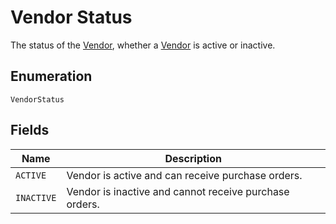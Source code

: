 
# Vendor Status

The status of the [Vendor](../models/vendor.md),
whether a [Vendor](../models/vendor.md) is active or inactive.

## Enumeration

`VendorStatus`

## Fields

| Name | Description |
|  --- | --- |
| `ACTIVE` | Vendor is active and can receive purchase orders. |
| `INACTIVE` | Vendor is inactive and cannot receive purchase orders. |

